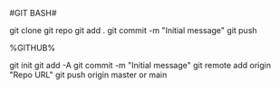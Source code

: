 #GIT BASH#

git clone
git repo
git add .
git commit -m "Initial message"
git push

%GITHUB%

git init
git add -A
git commit -m "Initial message"
git remote add origin "Repo URL"
git push origin master or main
